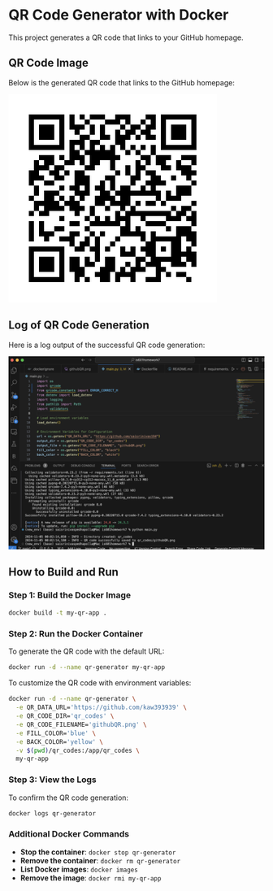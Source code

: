 # QR Code Generator with Docker

This project generates a QR code that links to your GitHub homepage. 

## QR Code Image
Below is the generated QR code that links to the GitHub homepage:

![QR Code Image](qr_codes/githubQR.png)

## Log of QR Code Generation
Here is a log output of the successful QR code generation:

![Log Image](log/image.png)

## How to Build and Run

### Step 1: Build the Docker Image
```bash
docker build -t my-qr-app .
```

### Step 2: Run the Docker Container
To generate the QR code with the default URL:
```bash
docker run -d --name qr-generator my-qr-app
```

To customize the QR code with environment variables:
```bash
docker run -d --name qr-generator \
  -e QR_DATA_URL='https://github.com/kaw393939' \
  -e QR_CODE_DIR='qr_codes' \
  -e QR_CODE_FILENAME='githubQR.png' \
  -e FILL_COLOR='blue' \
  -e BACK_COLOR='yellow' \
  -v $(pwd)/qr_codes:/app/qr_codes \
  my-qr-app
```

### Step 3: View the Logs
To confirm the QR code generation:
```bash
docker logs qr-generator
```

### Additional Docker Commands

- **Stop the container**: `docker stop qr-generator`
- **Remove the container**: `docker rm qr-generator`
- **List Docker images**: `docker images`
- **Remove the image**: `docker rmi my-qr-app`
